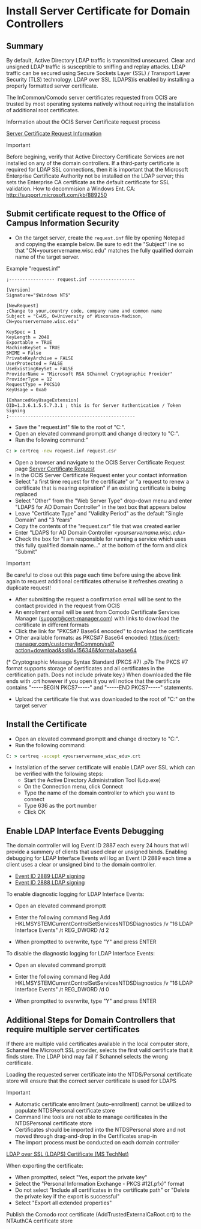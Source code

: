 # Install Server Certificate for Domain Controllers

## Summary

By default, Active Directory LDAP traffic is transmitted unsecured. Clear and unsigned LDAP traffic is susceptible to sniffing and replay attacks. LDAP traffic can be secured using Secure Sockets Layer (SSL) / Transport Layer Security (TLS) technology. LDAP over SSL (LDAPS)is enabled by installing a properly formatted server certificate.

The InCommon/Comodo server certificates requested from OCIS are trusted by most operating systems natively without requiring the installation of additional root certificates.

Information about the OCIS Server Certificate request process

[Server Certificate Request Information](https://www.cio.wisc.edu/security-certificates.aspx)

> [!IMPORTANT]
> Before begining, verify that Active Directory Certificate Services are not installed on any of the domain controllers. If a third-party certificate is required for LDAP SSL connections, then it is important that the Microsoft Enterprise Certificate Authority not be installed on the LDAP server; this sets the Enterprise CA certificate as the default certificate for SSL validation. How to decommision a Windows Ent. CA: <http://support.microsoft.com/kb/889250>

## Submit certificate request to the Office of Campus Information Security

- On the target server, create the ```request.inf``` file by opening Notepad and copying the example below. Be sure to edit the "Subject" line so that "CN=yourservername.wisc.edu" matches the fully qualified domain name of the target server.

Example "request.inf"

```text
;----------------- request.inf -----------------

[Version]
Signature="$Windows NT$"

[NewRequest]
;Change to your,country code, company name and common name
Subject = "C=US, O=University of Wisconsin-Madison, CN=yourservername.wisc.edu"

KeySpec = 1
KeyLength = 2048
Exportable = TRUE
MachineKeySet = TRUE
SMIME = False
PrivateKeyArchive = FALSE
UserProtected = FALSE
UseExistingKeySet = FALSE
ProviderName = "Microsoft RSA SChannel Cryptographic Provider"
ProviderType = 12
RequestType = PKCS10
KeyUsage = 0xa0

[EnhancedKeyUsageExtension]
OID=1.3.6.1.5.5.7.3.1 ; this is for Server Authentication / Token Signing
;-----------------------------------------------
```

- Save the "request.inf" file to the root of "C:".
- Open an elevated command promptt and change directory to "C:".
- Run the following command:"

```cmd
C: > certreq -new request.inf request.csr
```

- Open a browser and navigate to the OCIS Server Certificate Request page [Server Certificate Request](https://www.cio.wisc.edu/restricted/request.aspx)
- In the OCIS Server Certificate Request enter your contact information
- Select "a first time request for the certificate" or "a request to renew a certificate that is nearing expiration" if an existing certificate is being replaced
- Select "Other" from the "Web Server Type" drop-down menu and enter "LDAPS for AD Domain Controller" in the text box that appears below
- Leave "Certificate Type" and "Validity Period" as the default "Single Domain" and "3 Years"
- Copy the contents of the "request.csr" file that was created earlier
- Enter "LDAPS for AD Domain Controller *<yourservername.wisc.edu>*
- Check the box for "I am responsible for running a service which uses this fully qualified domain name..." at the bottom of the form and click "Submit"

> [!IMPORTANT]
> Be careful to close out this page each time before using the above link again to request additional certificates otherwise it refreshes creating a duplicate request!

- After submitting the request a confirmation email will be sent to the contact provided in the request from OCIS
- An enrollment email will be sent from Comodo Certificate Services Manager (<support@cert-manager.com>) with links to download the certificate in different formats
- Click the link for "PKCS#7 Base64 encoded" to download the certificate
- Other available formats:
    as PKCS#7 Base64 encoded: <https://cert-manager.com/customer/InCommon/ssl?action=download&sslId=156346&format=base64>

(* Cryptographic Message Syntax Standard (PKCS #7) .p7b The PKCS #7 format supports storage of certificates and all certificates in the certification path. Does not include private key.)
When downloaded the file ends with .crt however if you open it you will notice that the certificate contains "-----BEGIN PKCS7-----" and "-----END PKCS7-----" statements.

- Upload the certificate file that was downloaded to the root of "C:" on the target server

## Install the Certificate

- Open an elevated command promptt and change directory to "C:".
- Run the following command:

```cmd
C: > certreq -accept <yourservername_wisc_edu>.crt
```

- Installation of the server certificate will enable LDAP over SSL which can be verified with the following steps:
  - Start the Active Directory Administration Tool (Ldp.exe)
  - On the Connection menu, click Connect
  - Type the name of the domain controller to which you want to connect
  - Type 636 as the port number
  - Click OK

## Enable LDAP Interface Events Debugging

The domain controller will log Event ID 2887 each every 24 hours that will provide a summery of clients that used clear or unsigned binds. Enabling debugging for LDAP Interface Events will log an Event ID 2889 each time a client uses a clear or unsigned bind to the domain controller.

- [Event ID 2889 LDAP signing](http://technet.microsoft.com/en-us/library/dd941849(v=ws.10).aspx)
- [Event ID 2888 LDAP signing](http://technet.microsoft.com/en-us/library/dd941863(v=ws.10).aspx)

To enable diagnostic logging for LDAP Interface Events:

- Open an elevated command promptt
- Enter the following command
    Reg Add HKLMSYSTEMCurrentControlSetServicesNTDSDiagnostics /v "16 LDAP Interface Events" /t REG_DWORD /d 2

- When promptted to overwrite, type "Y" and press ENTER

To disable the diagnostic logging for LDAP Interface Events:

- Open an elevated command promptt
- Enter the following command
    Reg Add HKLMSYSTEMCurrentControlSetServicesNTDSDiagnostics /v "16 LDAP Interface Events" /t REG_DWORD /d 0

- When promptted to overwrite, type "Y" and press ENTER

## Additional Steps for Domain Controllers that require multiple server certificates

If there are multiple valid certificates available in the local computer store, Schannel the Microsoft SSL provider, selects the first valid certificate that it finds store. The LDAP bind may fail if Schannel selects the wrong certificate.

Loading the requested server certificate into the NTDS/Personal certificate store will ensure that the correct server certificate is used for LDAPS

> [!IMPORTANT]
>
> - Automatic certificate enrollment (auto-enrollment) cannot be utilized to populate NTDSPersonal certificate store
> - Command line tools are not able to manage certificates in the NTDSPersonal certificate store
> - Certificates should be imported into the NTDSPersonal store and not moved through drag-and-drop in the Certificates snap-in
> - The import process must be conducted on each domain controller

[LDAP over SSL (LDAPS) Certificate (MS TechNet)](http://social.technet.microsoft.com/wiki/contents/articles/2980.ldap-over-ssl-ldaps-certificate.aspx#Exporting_and_Importing_the_LDAPS_Certificate)

When exporting the certificate:

- When promptted, select "Yes, export the private key"
- Select the "Personal Information Exchange - PKCS #12(.pfx)" format
- Do not select "Include all certificates in the certificate path" or "Delete the private key if the export is successful"
- Select "Export all extended properties"

Publish the Comodo root certificate (AddTrustedExternalCaRoot.crt) to the NTAuthCA certificate store
